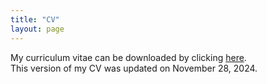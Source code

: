 ```yaml
---
title: "CV"
layout: page
---
```

My curriculum vitae can be downloaded by clicking [here](Deepak-Johnson-CV-20241128.pdf).  
This version of my CV was updated on November 28, 2024.  

